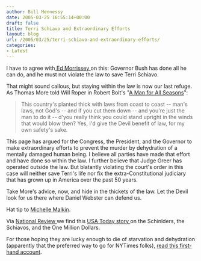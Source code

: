 ```yaml
---
author: Bill Hennessy
date: 2005-03-25 16:55:14+00:00
draft: false
title: Terri Schiavo and Extraordinary Efforts
layout: blog
url: /2005/03/25/terri-schiavo-and-extraordinary-efforts/
categories:
- Latest
---
```


I have to agree with[ Ed Morrissey ](https://www.captainsquartersblog.com/mt/archives/004157.php)on this:  Governor Bush has done all he can do, and he must not violate the law to save Terri Schiavo.

That might sound callous, but staying within the law is now our last refuge.  As Thomas More told Will Roper in Robert Bolt's "[A Man for All Seasons](https://www.amazon.com/exec/obidos/external-search?search-type=ss&tag=hennesssview-20&keyword=0679728228&index=books)":



> This country's planted thick with laws from coast to coast -- man's laws, not God's -- and if you cut them down -- and you're just the man to do it -- d'you really think you could stand upright in the winds that would blow then? Yes, I'd give the Devil benefit of law, for my own safety's sake. 



This page has argued for the Congress, the President, and the Governor to make extraordinary efforts to prevent the murder by dehydration of a mentally damaged human being.  I believe all parties have made that effort and have done so within the law.  I further believe that Judge Greer has operated outside the law.   But blatantly violating the court's order in this case will neither save Terri's life nor fix the extra-Constitutional judiciary that has grown up in America over the past 50 years.

Take More's advice, now, and hide in the thickets of the law.  Let the Devil look for us there where Daniel Webster can defend us.

Hat tip to [Michelle Malkin](https://michellemalkin.com/archives/001852.htm).

Via [National Review ](https://www.nationalreview.com/thecorner/05_03_20_corner-archive.asp#059261)we find this [USA Today story ](https://www.usatoday.com/news/nation/2005-03-24-schiavo-money-cover_x.htm)on the Schinlders, the Schiavos, and the One Million Dollars.

For those hoping they are lucky enough to die of starvation and dehydration  (apparently that the preferred way to go for NYTimes folks), [read this first-hand account](https://wittingshire.blogspot.com/2005/03/thirst.html).
